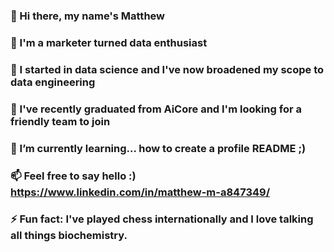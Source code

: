 ### 👋 Hi there, my name's Matthew
### 💬 I'm a marketer turned data enthusiast
### 💬 I started in data science and I've now broadened my scope to data engineering
### 💬 I've recently graduated from AiCore and I'm looking for a friendly team to join   
### 🌱 I’m currently learning... how to create a profile README ;)
### 📫 Feel free to say hello :) https://www.linkedin.com/in/matthew-m-a847349/
### ⚡ Fun fact: I've played chess internationally and I love talking all things biochemistry.  

<!--
**mrmarq1/mrmarq1** is a ✨ _special_ ✨ repository because its `README.md` (this file) appears on your GitHub profile.

Here are some ideas to get you started:

- 🔭 I’m currently working on ...
- 👯 I’m looking to collaborate on ...
- 🤔 I’m looking for help with ...
- 💬 Ask me about ...
- 📫 How to reach me: ...
- 😄 Pronouns: ...
- ⚡ Fun fact: ...
-->
